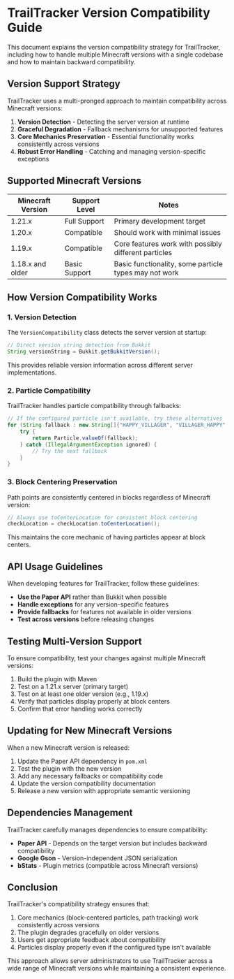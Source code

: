 # TrailTracker Version Compatibility Guide

This document explains the version compatibility strategy for TrailTracker, including how to handle multiple Minecraft versions with a single codebase and how to maintain backward compatibility.

## Version Support Strategy

TrailTracker uses a multi-pronged approach to maintain compatibility across Minecraft versions:

1. **Version Detection** - Detecting the server version at runtime
2. **Graceful Degradation** - Fallback mechanisms for unsupported features
3. **Core Mechanics Preservation** - Essential functionality works consistently across versions
4. **Robust Error Handling** - Catching and managing version-specific exceptions

## Supported Minecraft Versions

| Minecraft Version | Support Level     | Notes                                            |
|-------------------|-------------------|--------------------------------------------------|
| 1.21.x            | Full Support      | Primary development target                       |
| 1.20.x            | Compatible        | Should work with minimal issues                  |
| 1.19.x            | Compatible        | Core features work with possibly different particles |
| 1.18.x and older  | Basic Support     | Basic functionality, some particle types may not work |

## How Version Compatibility Works

### 1. Version Detection

The `VersionCompatibility` class detects the server version at startup:

```java
// Direct version string detection from Bukkit
String versionString = Bukkit.getBukkitVersion();
```

This provides reliable version information across different server implementations.

### 2. Particle Compatibility

TrailTracker handles particle compatibility through fallbacks:

```java
// If the configured particle isn't available, try these alternatives
for (String fallback : new String[]{"HAPPY_VILLAGER", "VILLAGER_HAPPY", "HEART", "CRIT"}) {
    try {
        return Particle.valueOf(fallback);
    } catch (IllegalArgumentException ignored) {
        // Try the next fallback
    }
}
```

### 3. Block Centering Preservation

Path points are consistently centered in blocks regardless of Minecraft version:

```java
// Always use toCenterLocation for consistent block centering
checkLocation = checkLocation.toCenterLocation();
```

This maintains the core mechanic of having particles appear at block centers.

## API Usage Guidelines

When developing features for TrailTracker, follow these guidelines:

- **Use the Paper API** rather than Bukkit when possible
- **Handle exceptions** for any version-specific features
- **Provide fallbacks** for features not available in older versions
- **Test across versions** before releasing changes

## Testing Multi-Version Support

To ensure compatibility, test your changes against multiple Minecraft versions:

1. Build the plugin with Maven
2. Test on a 1.21.x server (primary target)
3. Test on at least one older version (e.g., 1.19.x)
4. Verify that particles display properly at block centers
5. Confirm that error handling works correctly

## Updating for New Minecraft Versions

When a new Minecraft version is released:

1. Update the Paper API dependency in `pom.xml`
2. Test the plugin with the new version
3. Add any necessary fallbacks or compatibility code
4. Update the version compatibility documentation
5. Release a new version with appropriate semantic versioning

## Dependencies Management

TrailTracker carefully manages dependencies to ensure compatibility:

- **Paper API** - Depends on the target version but includes backward compatibility
- **Google Gson** - Version-independent JSON serialization
- **bStats** - Plugin metrics (compatible across Minecraft versions)

## Conclusion

TrailTracker's compatibility strategy ensures that:

1. Core mechanics (block-centered particles, path tracking) work consistently across versions
2. The plugin degrades gracefully on older versions
3. Users get appropriate feedback about compatibility
4. Particles display properly even if the configured type isn't available

This approach allows server administrators to use TrailTracker across a wide range of Minecraft versions while maintaining a consistent experience.